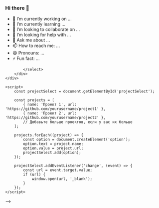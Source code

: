 ### Hi there 👋



- 🔭 I’m currently working on ...
- 🌱 I’m currently learning ...
- 👯 I’m looking to collaborate on ...
- 🤔 I’m looking for help with ...
- 💬 Ask me about ...
- 📫 How to reach me: ...
- 😄 Pronouns: ...
- ⚡ Fun fact: ...



<!--
**dnp34/dnp34** is a ✨ _special_ ✨ repository because its `README.md` (this file) appears on your GitHub profile.

Here are some ideas to get you started:

<!DOCTYPE html>
<html>
<head>
    <title>Мои проекты</title>
    <style>
        body {
            font-family: Arial, sans-serif;
            margin: 0;
            padding: 0;
            background-color: #f4f4f4;
        }

        .container {
            width: 80%;
            margin: 0 auto;
            overflow: hidden;
        }

        #header {
            background-color: #333;
            color: white;
            padding: 10px 0;
        }

        #header h1 {
            text-align: center;
        }

        #header .container {
            display: flex;
            justify-content: space-around;
        }

        #content {
            padding: 20px 0;
        }

        .btn {
            display: inline-block;
            padding: 10px;
            color: white;
            background-color: #333;
            text-decoration: none;
        }
    </style>
</head>
<body>
    <div id="header">
        <div class="container">
            <h1>Мои проекты</h1>
            <a class="btn" href="https://telegram.me/yourusername" target="_blank">Telegram</a>
            <a class="btn" href="https://linkedin.com/in/yourusername" target="_blank">LinkedIn</a>
            <a class="btn" href="https://github.com/yourusername" target="_blank">GitHub</a>
            <a class="btn" href="https://gitlab.com/yourusername" target="_blank">GitLab</a>
            <a class="btn" href="mailto:youremail@example.com">E-mail</a>
            <a class="btn" href="https://yourwebsite.com" target="_blank">Website</a>
        </div>
    </div>

    <div id="content">
        <div class="container">
            <h2>Выберите проект:</h2>
            <select id="projectSelect">
                <option value="">Выберите проект</option>
                <!-- Здесь будут проекты -->
            </select>
        </div>
    </div>

    <script>
        const projectSelect = document.getElementById('projectSelect');

        const projects = [
            { name: 'Проект 1', url: 'https://github.com/yourusername/project1' },
            { name: 'Проект 2', url: 'https://github.com/yourusername/project2' },
            // Добавьте больше проектов, если у вас их больше
        ];

        projects.forEach((project) => {
            const option = document.createElement('option');
            option.text = project.name;
            option.value = project.url;
            projectSelect.add(option);
        });

        projectSelect.addEventListener('change', (event) => {
            const url = event.target.value;
            if (url) {
                window.open(url, '_blank');
            }
        });
    </script>
</body>
</html>

-->

